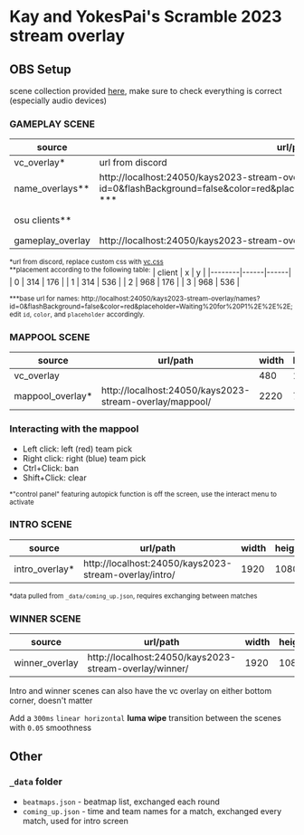 # Kay and YokesPai's Scramble 2023 stream overlay

## OBS Setup

scene collection provided [here](KAYS2023.json), make sure to check everything is correct (especially audio devices)

### GAMEPLAY SCENE  
| source            | url/path                                             | width | height | x         | y         |
|-------------------|------------------------------------------------------|-------|--------|-----------|-----------|
| vc_overlay*       | url from discord                                     | 500   | 50     | 16        | 909       |
| name_overlays**   | http://localhost:24050/kays2023-stream-overlay/names/?id=0&flashBackground=false&color=red&placeholder=Waiting%20for%20P1%2E%2E%2E ***                                         | 638   | 360    | see below | see below |
| osu clients**     |                                                      | 638   | 360    | see below | see below |
| gameplay_overlay  | http://localhost:24050/kays2023-stream-overlay/main/ | 1920  | 1080   | 0         | 0         |

<sup>*url from discord, replace custom css with [vc.css](vc.css)</sup><br>
<sup>**placement according to the following table:</sup>
| client | x    | y    |
|--------|------|------|
| 0      | 314  | 176  |
| 1      | 314  | 536  |
| 2      | 968  | 176  |
| 3      | 968  | 536  |

<sup>***base url for names: http://localhost:24050/kays2023-stream-overlay/names?id=0&flashBackground=false&color=red&placeholder=Waiting%20for%20P1%2E%2E%2E; edit `id`, `color`, and `placeholder` accordingly.

### MAPPOOL SCENE
| source           | url/path                                                | width | height | x  | y    |
|------------------|---------------------------------------------------------|-------|--------|----|------|
| vc_overlay       |                                                         | 480   | 100    | 16 | 1014 |
| mappool_overlay* | http://localhost:24050/kays2023-stream-overlay/mappool/ | 2220  | 700    | 0  | 220  |

### Interacting with the mappool
- Left click: left (red) team pick
- Right click: right (blue) team pick
- Ctrl+Click: ban
- Shift+Click: clear

<sup>*"control panel" featuring autopick function is off the screen, use the interact menu to activate</sup>

### INTRO SCENE
| source           | url/path                                                | width | height | x | y   |
|------------------|---------------------------------------------------------|-------|--------|---|-----|
| intro_overlay*    | http://localhost:24050/kays2023-stream-overlay/intro/   | 1920  | 1080   | 0 | 0   |

<sup>*data pulled from `_data/coming_up.json`, requires exchanging between matches</sup>

### WINNER SCENE
| source           | url/path                                                | width | height | x | y   |
|------------------|---------------------------------------------------------|-------|--------|---|-----|
| winner_overlay   | http://localhost:24050/kays2023-stream-overlay/winner/  | 1920  | 1080   | 0 | 0   |

Intro and winner scenes can also have the vc overlay on either bottom corner, doesn't matter

Add a `300ms` `linear horizontal` **luma wipe** transition between the scenes with `0.05` smoothness

## Other

### `_data` folder

- `beatmaps.json` - beatmap list, exchanged each round
- `coming_up.json` - time and team names for a match, exchanged every match, used for intro screen
